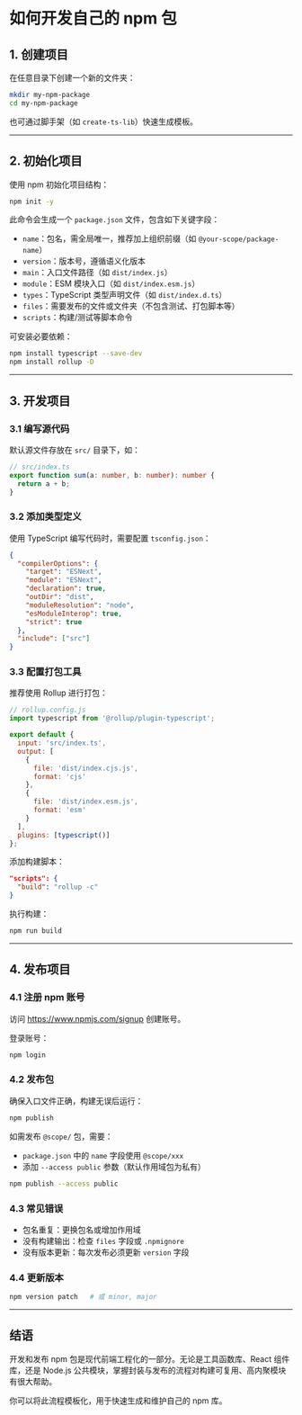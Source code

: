 # 如何开发自己的 npm 包


## 1. 创建项目

在任意目录下创建一个新的文件夹：

```bash
mkdir my-npm-package
cd my-npm-package
```

也可通过脚手架（如 `create-ts-lib`）快速生成模板。

---

## 2. 初始化项目

使用 npm 初始化项目结构：

```bash
npm init -y
```

此命令会生成一个 `package.json` 文件，包含如下关键字段：

- `name`：包名，需全局唯一，推荐加上组织前缀（如 `@your-scope/package-name`）
- `version`：版本号，遵循语义化版本
- `main`：入口文件路径（如 `dist/index.js`）
- `module`：ESM 模块入口（如 `dist/index.esm.js`）
- `types`：TypeScript 类型声明文件（如 `dist/index.d.ts`）
- `files`：需要发布的文件或文件夹（不包含测试、打包脚本等）
- `scripts`：构建/测试等脚本命令

可安装必要依赖：

```bash
npm install typescript --save-dev
npm install rollup -D
```

---

## 3. 开发项目

### 3.1 编写源代码

默认源文件存放在 `src/` 目录下，如：

```ts
// src/index.ts
export function sum(a: number, b: number): number {
  return a + b;
}
```

### 3.2 添加类型定义

使用 TypeScript 编写代码时，需要配置 `tsconfig.json`：

```json
{
  "compilerOptions": {
    "target": "ESNext",
    "module": "ESNext",
    "declaration": true,
    "outDir": "dist",
    "moduleResolution": "node",
    "esModuleInterop": true,
    "strict": true
  },
  "include": ["src"]
}
```

### 3.3 配置打包工具

推荐使用 Rollup 进行打包：

```js
// rollup.config.js
import typescript from '@rollup/plugin-typescript';

export default {
  input: 'src/index.ts',
  output: [
    {
      file: 'dist/index.cjs.js',
      format: 'cjs'
    },
    {
      file: 'dist/index.esm.js',
      format: 'esm'
    }
  ],
  plugins: [typescript()]
};
```

添加构建脚本：

```json
"scripts": {
  "build": "rollup -c"
}
```

执行构建：

```bash
npm run build
```

---

## 4. 发布项目

### 4.1 注册 npm 账号

访问 https://www.npmjs.com/signup 创建账号。

登录账号：

```bash
npm login
```

### 4.2 发布包

确保入口文件正确，构建无误后运行：

```bash
npm publish
```

如需发布 `@scope/` 包，需要：

- `package.json` 中的 `name` 字段使用 `@scope/xxx`
- 添加 `--access public` 参数（默认作用域包为私有）

```bash
npm publish --access public
```

### 4.3 常见错误

- 包名重复：更换包名或增加作用域
- 没有构建输出：检查 `files` 字段或 `.npmignore`
- 没有版本更新：每次发布必须更新 `version` 字段

### 4.4 更新版本

```bash
npm version patch   # 或 minor, major
```

---

## 结语

开发和发布 npm 包是现代前端工程化的一部分。无论是工具函数库、React 组件库，还是 Node.js 公共模块，掌握封装与发布的流程对构建可复用、高内聚模块有很大帮助。

你可以将此流程模板化，用于快速生成和维护自己的 npm 库。

